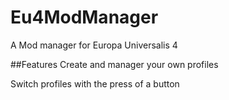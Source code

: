 # Eu4ModManager
A Mod manager for Europa Universalis 4

##Features
Create and manager your own profiles

Switch profiles with the press of a button
